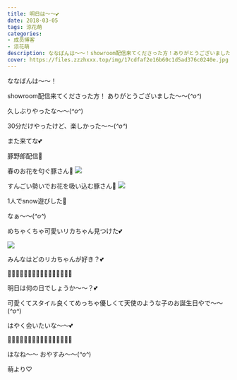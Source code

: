 ```yaml
---
title: 明日は〜〜💕
date: 2018-03-05
tags: 涼花萌
categories: 
- 成员博客
- 涼花萌
description: ななばんは〜〜！showroom配信来てくださった方！ありがとうございました〜〜(*^o^*)久しぶりやったな〜〜(*^o^*)30分だけやったけど、楽しかった〜〜(*^o^*)ま...
cover: https://files.zzzhxxx.top/img/17cdfaf2e16b60c1d5ad376c0240e.jpg 
---
```







ななばんは〜〜！




showroom配信来てくださった方！
ありがとうございました〜〜(*^o^*)





久しぶりやったな〜〜(*^o^*)


30分だけやったけど、楽しかった〜〜(*^o^*)



また来てな💕





豚野郎配信🐷






春のお花を匂ぐ豚さん🐷
![](https://files.zzzhxxx.top/img/17cdfaf2e16b60c1d5ad376c0240e.jpg)












すんごい勢いでお花を吸い込む豚さん🐷
![](https://files.zzzhxxx.top/img/17cdfaf2e16b60c1d5ad376c0240e-01.png)










1人でsnow遊びした🐷

















なぁ〜〜(*^o^*)




めちゃくちゃ可愛いリカちゃん見つけた💕




![](https://files.zzzhxxx.top/img/17cdfaf2e16b60c1d5ad376c0240e-02.jpg)






みんなはどのリカちゃんが好き？💕












🎂💝🎂💝🎂💝🎂💝🎂💝🎂💝🎂💝🎂💝



明日は何の日でしょうか〜〜？💕



可愛くてスタイル良くてめっちゃ優しくて天使のような子のお誕生日やで〜〜(*^o^*)





はやく会いたいな〜〜💕



🎂💝🎂💝🎂💝🎂💝🎂💝🎂💝🎂💝🎂💝






ほなね〜〜
おやすみ〜〜(*^o^*)





萌より♡


